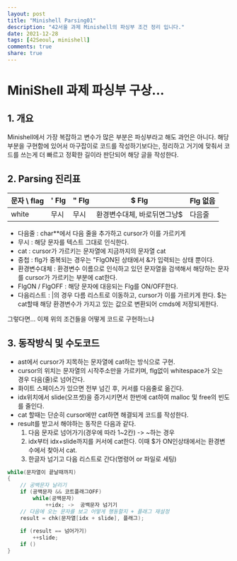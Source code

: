 ```yaml
---
layout: post
title: "Minishell Parsing01"
description: "42서울 과제 Minishell의 파싱부 조건 정리 입니다."
date: 2021-12-28
tags: [42Seoul, minishell]
comments: true
share: true
---
```

# MiniShell 과제 파싱부 구상...
## 1. 개요

Minishell에서 가장 복잡하고 변수가 많은 부분은 파싱부라고 해도 과언은 아니다. 해당 부분을 구현함에 있어서 마구잡이로 코드를 작성하기보다는, 정리하고 거기에 맞춰서 코드를 쓰는게 더 빠르고 정확한 길이라 판단되어 해당 글을 작성한다.

## 2. Parsing 진리표

| 문자 \ flag | ' Flg | " Flg | $ Flg | Flg 없음 |
| ---- | ---- | ----| ---- | ---- |
| white | 무시 | 무시 | 환경변수대체, 바로뒤면그냥$ | 다음줄 |

- 다음줄 : char**에서 다음 줄을 추가하고 cursor가 이를 가르키게
- 무시 : 해당 문자를 텍스트 그대로 인식한다.
- cat : cursor가 가르키는 문자열에 지금까지의 문자열 cat
- 중첩 : flg가 중복되는 경우는 "FlgON된 상태에서 &가 입력되는 상태 뿐이다.
- 환경변수대체 : 환경변수 이름으로 인식하고 있던 문자열을 검색해서 해당하는 문자를 cursor가 가르키는 부분에 cat한다.
- FlgON / FlgOFF : 해당 문자에 대응되는 Flg를 ON/OFF한다.
- 다음리스트 : |의 경우 다름 리스트로 이동하고, cursor가 이를 가르키게 한다.
$는 cat할때 해당 환경변수가 가지고 있는 값으로 변환되어 cmds에 저장되게한다.

그렇다면... 이제 위의 조건들을 어떻게 코드로 구현하느냐

## 3. 동작방식 및 수도코드
- ast에서 cursor가 지목하는 문자열에 cat하는 방식으로 구현.
- cursor의 위치는 문자열의 시작주소만을 가르키며, flg없이 whitespace가 오는 경우 다음(줄)로 넘어간다.
- 화이트 스페이스가 있으면 전부 넘긴 후, 커서를 다음줄로 옮긴다.
- idx위치에서 slide(오프셋)을 증가시키면서 한번에 cat하여 malloc 및 free의 빈도를 줄인다.
- cat 할때는 단순히 cursor에만 cat하면 해결되게 코드를 작성한다.
- result를 받고서 해야하는 동작은 다음과 같다.
	1. 다음 문자로 넘어가기(경우에 따라 1~2칸) -> ~하는 경우
	2. idx부터 idx+slide까지를 커서에 cat한다. 이때 $가 ON인상태에서는 환경변수에서 찾아서 cat.
	3. 한글자 넘기고 다음 리스트로 간다(명령어 or 파일로 세팅)

```c
while(문자열이 끝날때까지)
{
	// 공백문자 날리기
	if (공백문자 && 코트플래그OFF)
		while(공백문자)
			++idx; ->  공백문자 넘기기
	// 다음에 오는 문자를 보고 어떻게 행동할지 + 플래그 재설정
	result = chk(문자열[idx + slide], 플래그);
	
	if (result == 넘어가기)
		++slide;
	if ()
}
```

